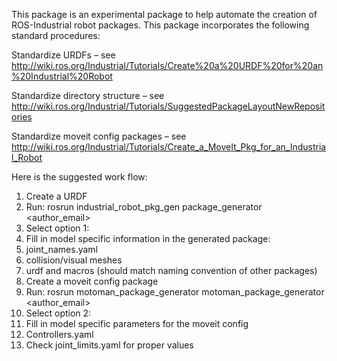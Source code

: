 This package is an experimental package to help automate the creation of ROS-Industrial robot packages.  This package incorporates the following standard procedures:

Standardize URDFs – see http://wiki.ros.org/Industrial/Tutorials/Create%20a%20URDF%20for%20an%20Industrial%20Robot

Standardize directory structure – see http://wiki.ros.org/Industrial/Tutorials/SuggestedPackageLayoutNewRepositories

Standardize moveit config packages – see http://wiki.ros.org/Industrial/Tutorials/Create_a_MoveIt_Pkg_for_an_Industrial_Robot

Here is the suggested work flow:

1.	Create a URDF
1.	Run: rosrun industrial_robot_pkg_gen package_generator <robot model> <author> <author_email>
1.	Select option 1:
1.	Fill in model specific information in the generated package:
 1.	joint_names.yaml
 1.	collision/visual meshes
 1.	urdf and macros (should match naming convention of other packages)
1.	Create a moveit config package
1.	Run: rosrun motoman_package_generator motoman_package_generator <robot model> <author> <author_email>
1.	Select option 2:
1.	Fill in model specific parameters for the moveit config
 1.	Controllers.yaml
 1.	Check joint_limits.yaml for proper values
